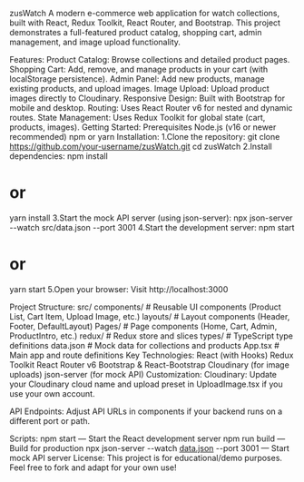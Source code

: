 zusWatch
A modern e-commerce web application for watch collections, built with React, Redux Toolkit, React Router, and Bootstrap.
This project demonstrates a full-featured product catalog, shopping cart, admin management, and image upload functionality.

Features:
Product Catalog: Browse collections and detailed product pages.
Shopping Cart: Add, remove, and manage products in your cart (with localStorage persistence).
Admin Panel: Add new products, manage existing products, and upload images.
Image Upload: Upload product images directly to Cloudinary.
Responsive Design: Built with Bootstrap for mobile and desktop.
Routing: Uses React Router v6 for nested and dynamic routes.
State Management: Uses Redux Toolkit for global state (cart, products, images).
Getting Started:
Prerequisites
Node.js (v16 or newer recommended)
npm or yarn
Installation:
1.Clone the repository:
git clone https://github.com/your-username/zusWatch.git
cd zusWatch
2.Install dependencies:
npm install
# or
yarn install
3.Start the mock API server (using json-server):
npx json-server --watch src/data.json --port 3001
4.Start the development server:
npm start
# or
yarn start
5.Open your browser:
Visit http://localhost:3000

Project Structure:
src/
  components/         # Reusable UI components (Product List, Cart Item, Upload Image, etc.)
  layouts/            # Layout components (Header, Footer, DefaultLayout)
  Pages/              # Page components (Home, Cart, Admin, ProductIntro, etc.)
  redux/              # Redux store and slices
  types/              # TypeScript type definitions
  data.json           # Mock data for collections and products
  App.tsx             # Main app and route definitions
Key Technologies:
React (with Hooks)
Redux Toolkit
React Router v6
Bootstrap & React-Bootstrap
Cloudinary (for image uploads)
json-server (for mock API)
Customization:
Cloudinary:
Update your Cloudinary cloud name and upload preset in UploadImage.tsx if you use your own account.

API Endpoints:
Adjust API URLs in components if your backend runs on a different port or path.

Scripts:
npm start — Start the React development server
npm run build — Build for production
npx json-server --watch [data.json](http://_vscodecontentref_/1) --port 3001 — Start mock API server
License:
This project is for educational/demo purposes.
Feel free to fork and adapt for your own use!
